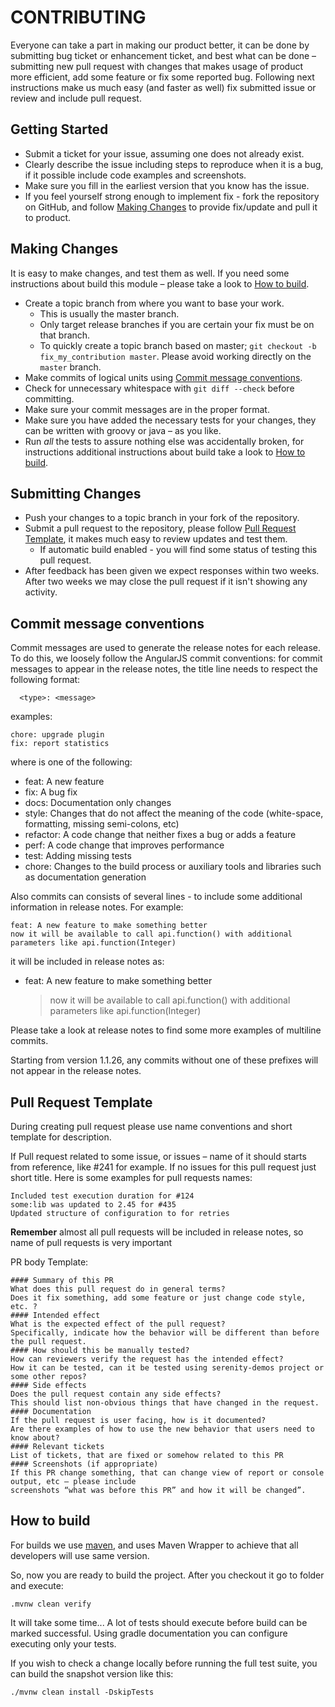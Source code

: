 # CONTRIBUTING 

Everyone can take a part in making our product better, it can be done by submitting bug ticket or enhancement ticket, and best what can be done – submitting new pull request with changes that makes usage of product more efficient, add some feature or fix some reported bug.  Following next instructions make us much easy (and faster as well) fix submitted issue or review and include pull request. 
## Getting Started
* Submit a ticket for your issue, assuming one does not already exist.
* Clearly describe the issue including steps to reproduce when it is a bug, if it possible include code examples and screenshots.
* Make sure you fill in the earliest version that you know has the issue.
* If you feel yourself strong enough to implement fix - fork the repository on GitHub, and follow [Making Changes](#making_changes) to provide fix/update and pull it to product.

## <a name="making_changes"></a> Making Changes

It is easy to make changes, and test them as well. If you need some instructions about build this module – please take a look to [How to build](#how_to_build). 
* Create a topic branch from where you want to base your work.
  * This is usually the master branch.
  * Only target release branches if you are certain your fix must be on that
    branch.
  * To quickly create a topic branch based on master; `git checkout -b
    fix_my_contribution master`. Please avoid working directly on the
    `master` branch. 
* Make commits of logical units using [Commit message conventions](#commit_message_conventions).
* Check for unnecessary whitespace with `git diff --check` before committing.
* Make sure your commit messages are in the proper format.
* Make sure you have added the necessary tests for your changes, they can be written with groovy or java – as you like.
* Run _all_ the tests to assure nothing else was accidentally broken, for instructions additional instructions about build take a look to [How to build](#how_to_build).

## <a name="submitting_changes"></a> Submitting Changes
* Push your changes to a topic branch in your fork of the repository.
* Submit a pull request to the repository, please follow [Pull Request Template](#pull_request_template), it makes much easy to review updates and test them.
  * If automatic build enabled - you will find some status of testing this pull request. 
* After feedback has been given we expect responses within two weeks. After two  weeks we may close the pull request if it isn't showing any activity.

## <a name="commit_message_conventions"></a> Commit message conventions
Commit messages are used to generate the release notes for each release. To do this, we loosely follow the AngularJS commit conventions: for commit messages to appear in the release notes, the title line needs to respect the following format:
```
  <type>: <message>
```
examples:
```
chore: upgrade plugin
fix: report statistics
```
where <type> is one of the following:
  - feat: A new feature
  - fix: A bug fix
  - docs: Documentation only changes
  - style: Changes that do not affect the meaning of the code (white-space, formatting, missing semi-colons, etc)
  - refactor: A code change that neither fixes a bug or adds a feature
  - perf: A code change that improves performance
  - test: Adding missing tests
  - chore: Changes to the build process or auxiliary tools and libraries such as documentation generation
  
Also commits can consists of several lines - to include some additional information in release notes. For example:
```  
feat: A new feature to make something better
now it will be available to call api.function() with additional parameters like api.function(Integer)
```
it will be included in release notes as:

 - feat: A new feature to make something better
     
     > now it will be available to call api.function() with additional parameters like api.function(Integer)

Please take a look at release notes to find some more examples of multiline commits. 
  
Starting from version 1.1.26, any commits without one of these prefixes will not appear in the release notes.

## <a name="pull_request_template"></a> Pull Request Template
During creating pull request please use name conventions and short template for description. 

If Pull request related to some issue, or issues – name of it should starts from reference, like #241 for example. If no issues for this pull request just short title. Here is some examples for pull requests names:
```
Included test execution duration for #124
some:lib was updated to 2.45 for #435
Updated structure of configuration to for retries
```
**Remember**
almost all pull requests will be included in release notes, so name of pull requests is very important

PR body Template:

```
#### Summary of this PR
What does this pull request do in general terms? 
Does it fix something, add some feature or just change code style, etc. ? 
#### Intended effect
What is the expected effect of the pull request? 
Specifically, indicate how the behavior will be different than before the pull request.
#### How should this be manually tested?
How can reviewers verify the request has the intended effect?  
How it can be tested, can it be tested using serenity-demos project or some other repos? 
#### Side effects
Does the pull request contain any side effects? 
This should list non-obvious things that have changed in the request.
#### Documentation
If the pull request is user facing, how is it documented?
Are there examples of how to use the new behavior that users need to know about?
#### Relevant tickets
List of tickets, that are fixed or somehow related to this PR
#### Screenshots (if appropriate)
If this PR change something, that can change view of report or console output, etc – please include 
screenshots “what was before this PR” and how it will be changed”. 

```

## <a name="how_to_build"></a> How to build

For builds we use [maven](http://maven.apache.org), and uses Maven Wrapper to achieve that all developers will use same version.

So, now you are ready to build the project. After you checkout it go to folder and execute:
```
.mvnw clean verify
```
It will take some time... A lot of tests should execute before build can be marked successful. Using gradle documentation you can configure executing only your tests.

If you wish to check a change locally before running the full test suite, you can build the snapshot version like this:

```
./mvnw clean install -DskipTests
```
